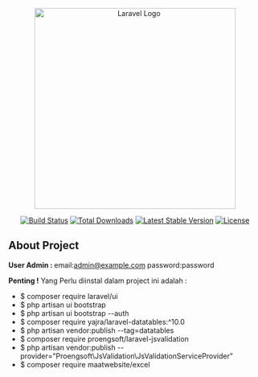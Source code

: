 <p align="center"><a href="https://laravel.com" target="_blank"><img src="https://raw.githubusercontent.com/laravel/art/master/logo-lockup/5%20SVG/2%20CMYK/1%20Full%20Color/laravel-logolockup-cmyk-red.svg" width="400" alt="Laravel Logo"></a></p>

<p align="center">
<a href="https://github.com/laravel/framework/actions"><img src="https://github.com/laravel/framework/workflows/tests/badge.svg" alt="Build Status"></a>
<a href="https://packagist.org/packages/laravel/framework"><img src="https://img.shields.io/packagist/dt/laravel/framework" alt="Total Downloads"></a>
<a href="https://packagist.org/packages/laravel/framework"><img src="https://img.shields.io/packagist/v/laravel/framework" alt="Latest Stable Version"></a>
<a href="https://packagist.org/packages/laravel/framework"><img src="https://img.shields.io/packagist/l/laravel/framework" alt="License"></a>
</p>

## About Project

<b>User Admin : </b>
email:admin@example.com
password:password


<b>Penting !</b> Yang Perlu diinstal dalam project ini adalah :

- $ composer require laravel/ui
- $ php artisan ui bootstrap
- $ php artisan ui bootstrap --auth
- $ composer require yajra/laravel-datatables:^10.0
- $ php artisan vendor:publish --tag=datatables
- $ composer require proengsoft/laravel-jsvalidation
- $ php artisan vendor:publish --provider="Proengsoft\JsValidation\JsValidationServiceProvider"
- $ composer require maatwebsite/excel
